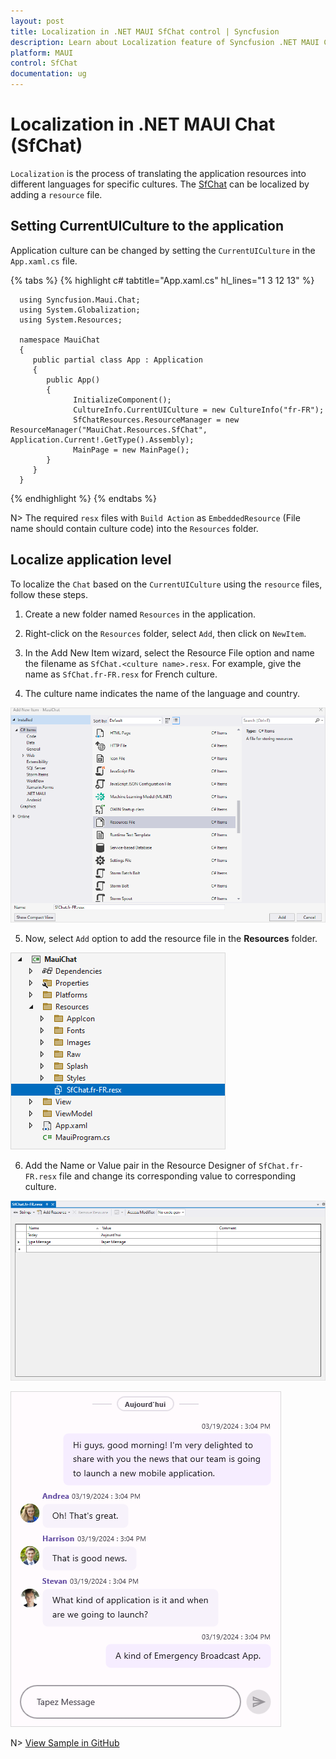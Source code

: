 ```yaml
---
layout: post
title: Localization in .NET MAUI SfChat control | Syncfusion
description: Learn about Localization feature of Syncfusion .NET MAUI Chat (SfChat) control and more.
platform: MAUI
control: SfChat
documentation: ug
---
```


# Localization in .NET MAUI Chat (SfChat)

`Localization` is the process of translating the application resources into different languages for specific cultures. The [SfChat](https://help.syncfusion.com/cr/maui/Syncfusion.Maui.Chat.SfChat.html) can be localized by adding a `resource` file.

## Setting CurrentUICulture to the application

Application culture can be changed by setting the `CurrentUICulture` in the `App.xaml.cs` file.

{% tabs %}
{% highlight c# tabtitle="App.xaml.cs" hl_lines="1 3 12 13" %}

      using Syncfusion.Maui.Chat;
      using System.Globalization;
      using System.Resources;

      namespace MauiChat
      {
         public partial class App : Application
         {
            public App()
            {
                  InitializeComponent();             
                  CultureInfo.CurrentUICulture = new CultureInfo("fr-FR");   
                  SfChatResources.ResourceManager = new ResourceManager("MauiChat.Resources.SfChat", Application.Current!.GetType().Assembly);
                  MainPage = new MainPage();
            }
         }
      }

{% endhighlight %}
{% endtabs %}

N> The required `resx` files with `Build Action` as `EmbeddedResource` (File name should contain culture code) into the `Resources` folder.

## Localize application level

To localize the `Chat` based on the `CurrentUICulture` using the `resource` files, follow these steps.

   1. Create a new folder named `Resources` in the application.

   2. Right-click on the `Resources` folder, select `Add`, then click on `NewItem`.

   3. In the Add New Item wizard, select the Resource File option and name the filename as `SfChat.<culture name>.resx`. For example, give the name as `SfChat.fr-FR.resx` for French culture.

   4. The culture name indicates the name of the language and country.

   ![Shows the name of resource file to be added for .NET MAUI Chat](images/localization/maui-chat-shows-the-name-of-resource-file-to-be-added.png)

   5. Now, select `Add` option to add the resource file in the **Resources** folder.

   ![Shows the added resource file for french language in .NET MAUI Chat](images/localization/maui-chat-shows-the-added-resource-file-for-french-language.png)

   6. Add the Name or Value pair in the Resource Designer of `SfChat.fr-FR.resx` file and change its corresponding value to corresponding culture.

   ![Shows the added resource file name value pair in the resource designer in.NET MAUI Chat](images/localization/maui-chat-shows-the-added-resource-file-name-value-pair-in-the-resource-designer.png)

   ![Localized content in .NET MAUI Chat](images/localization/maui-chat-with-localized-content.png)

N> [View Sample in GitHub](https://github.com/SyncfusionExamples/localization-for-.net-maui-chat)
